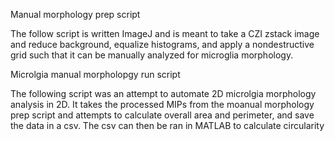 Manual morphology prep script

The follow script is written ImageJ and is meant to take a CZI zstack image
and reduce background, equalize histograms, and apply a nondestructive grid
 such that it can be manually analyzed for microglia morphology.

Microlgia manual morpholopgy run script

The following script was an attempt to automate 2D microlgia morphology analysis
in 2D. It takes the processed MIPs from the moanual morphology prep script and
attempts to calculate overall area and perimeter, and save the data in a csv.
The csv can then be ran in MATLAB to calculate circularity
